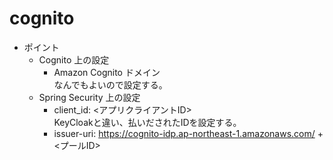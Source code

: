 # cognito

- ポイント
  - Cognito 上の設定
    - Amazon Cognito ドメイン  
      なんでもよいので設定する。
  - Spring Security 上の設定
    - client_id: <アプリクライアントID>  
      KeyCloakと違い、払いだされたIDを設定する。
    - issuer-uri: https://cognito-idp.ap-northeast-1.amazonaws.com/ + <プールID>
